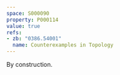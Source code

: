 ```yaml
---
space: S000090
property: P000114
value: true
refs:
- zb: "0386.54001"
  name: Counterexamples in Topology
---
```


By construction.
